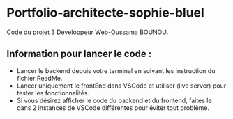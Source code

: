 # Portfolio-architecte-sophie-bluel

Code du projet 3 Développeur Web-Oussama BOUNOU.


## Information pour lancer le code :
- Lancer le backend depuis votre terminal en suivant les instruction du fichier ReadMe.
- Lancer uniquement le frontEnd dans VSCode et utiliser (live server) pour tester les fonctionnalités.
- Si vous désirez afficher le code du backend et du frontend, faites le dans 2 instances de VSCode différentes pour éviter tout problème.

